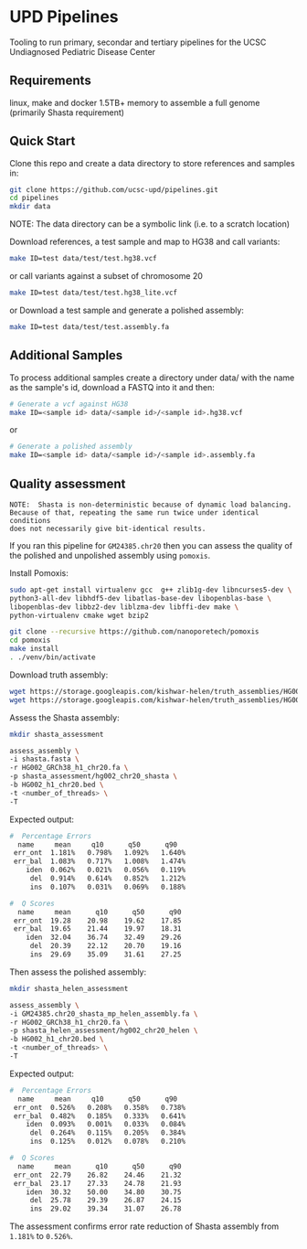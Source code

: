 # UPD Pipelines
Tooling to run primary, secondar and tertiary pipelines for the UCSC Undiagnosed Pediatric Disease Center

## Requirements
linux, make and docker
1.5TB+ memory to assemble a full genome (primarily Shasta requirement)

## Quick Start
Clone this repo and create a data directory to store references and samples in:
```bash
git clone https://github.com/ucsc-upd/pipelines.git
cd pipelines
mkdir data
```
NOTE: The data directory can be a symbolic link (i.e. to a scratch location)

Download references, a test sample and map to HG38 and call variants:
```bash
make ID=test data/test/test.hg38.vcf
```
or call variants against a subset of chromosome 20
```bash
make ID=test data/test/test.hg38_lite.vcf
```
or
Download a test sample and generate a polished assembly:
```bash
make ID=test data/test/test.assembly.fa
```

## Additional Samples
To process additional samples create a directory under data/ with the name as the sample's id, download a FASTQ into it and then:
```bash
# Generate a vcf against HG38
make ID=<sample id> data/<sample id>/<sample id>.hg38.vcf
```
or
```bash
# Generate a polished assembly
make ID=<sample id> data/<sample id>/<sample id>.assembly.fa
```

## Quality assessment
```
NOTE:  Shasta is non-deterministic because of dynamic load balancing.   
Because of that, repeating the same run twice under identical conditions 
does not necessarily give bit-identical results.
```

If you ran this pipeline for `GM24385.chr20` then you can assess the quality of the polished and unpolished  assembly using `pomoxis`.

Install Pomoxis:
```bash
sudo apt-get install virtualenv gcc  g++ zlib1g-dev libncurses5-dev \
python3-all-dev libhdf5-dev libatlas-base-dev libopenblas-base \
libopenblas-dev libbz2-dev liblzma-dev libffi-dev make \
python-virtualenv cmake wget bzip2

git clone --recursive https://github.com/nanoporetech/pomoxis
cd pomoxis
make install
. ./venv/bin/activate
```

Download truth assembly:
```bash
wget https://storage.googleapis.com/kishwar-helen/truth_assemblies/HG002/HG002_GRCh38_h1_chr20.fa
wget https://storage.googleapis.com/kishwar-helen/truth_assemblies/HG002/HG002_h1_chr20.bed
```

Assess the Shasta assembly:
```bash
mkdir shasta_assessment

assess_assembly \
-i shasta.fasta \
-r HG002_GRCh38_h1_chr20.fa \
-p shasta_assessment/hg002_chr20_shasta \
-b HG002_h1_chr20.bed \
-t <number_of_threads> \
-T
```

Expected output:
```bash
#  Percentage Errors
  name     mean     q10      q50      q90
 err_ont  1.181%   0.798%   1.092%   1.640%
 err_bal  1.083%   0.717%   1.008%   1.474%
    iden  0.062%   0.021%   0.056%   0.119%
     del  0.914%   0.614%   0.852%   1.212%
     ins  0.107%   0.031%   0.069%   0.188%

#  Q Scores
  name     mean      q10      q50      q90
 err_ont  19.28    20.98    19.62    17.85
 err_bal  19.65    21.44    19.97    18.31
    iden  32.04    36.74    32.49    29.26
     del  20.39    22.12    20.70    19.16
     ins  29.69    35.09    31.61    27.25
```

Then assess the polished assembly:
```bash
mkdir shasta_helen_assessment

assess_assembly \
-i GM24385.chr20_shasta_mp_helen_assembly.fa \
-r HG002_GRCh38_h1_chr20.fa \
-p shasta_helen_assessment/hg002_chr20_helen \
-b HG002_h1_chr20.bed \
-t <number_of_threads> \
-T
```

Expected output:
```bash
#  Percentage Errors
  name     mean     q10      q50      q90
 err_ont  0.526%   0.208%   0.358%   0.738%
 err_bal  0.482%   0.185%   0.333%   0.641%
    iden  0.093%   0.001%   0.033%   0.084%
     del  0.264%   0.115%   0.205%   0.384%
     ins  0.125%   0.012%   0.078%   0.210%

#  Q Scores
  name     mean      q10      q50      q90
 err_ont  22.79    26.82    24.46    21.32
 err_bal  23.17    27.33    24.78    21.93
    iden  30.32    50.00    34.80    30.75
     del  25.78    29.39    26.87    24.15
     ins  29.02    39.34    31.07    26.78
```

The assessment confirms error rate reduction of Shasta assembly from `1.181%` to `0.526%`.
